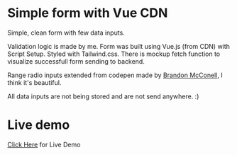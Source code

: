 # Simple form with Vue CDN

Simple, clean form with few data inputs. 

Validation logic is made by me. Form was built using Vue.js (from CDN) with Script Setup. Styled with Tailwind.css. There is mockup fetch function to visualize successfull form sending to backend.

Range radio inputs extended from codepen made by [Brandon McConell](https://codepen.io/brandonmcconnell), I think it's beautiful.

All data inputs are not being stored and are not send anywhere. :)

# Live demo

[Click Here](https://tymoteusznachtman.github.io/simple-form-with-vue-cdn/) for Live Demo
